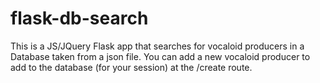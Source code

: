 # flask-db-search

This is a JS/JQuery Flask app that searches for vocaloid producers in a Database taken from a json file.
You can add a new vocaloid producer to add to the database (for your session) at the /create route.
